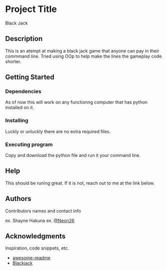 # Project Title

Black Jack

## Description

This is an atempt at  making a black jack game that anyone can pay in their commmand line. Tried using OOp to help make the lines the gameplay code shorter.

## Getting Started

### Dependencies

As of now this will work on any functionng computer that has python installed on it.

### Installing

Luckly or unluckly there are no extra required files.

### Executing program

Copy and download the python file and run it your command line.

## Help

This should be runing great. If it is not, reach out to me at the link below. 

## Authors

Contributors names and contact info

ex. Shayne Hakuna 
ex. [@Neon26](https://github.com/Neon26)



## Acknowledgments

Inspiration, code snippets, etc.
* [awesome-readme](https://github.com/matiassingers/awesome-readme)
* [Blackjack](https://bicyclecards.com/how-to-play/blackjack/)

